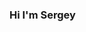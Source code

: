 ### Hi I'm Sergey

[website]: https://chalkovsergey.github.io
[youtube]: https://www.youtube.com/channel/UCD_qgo3h3J9naTl3hVr4ctw
[vk]: https://vk.com/prostokovsergej7